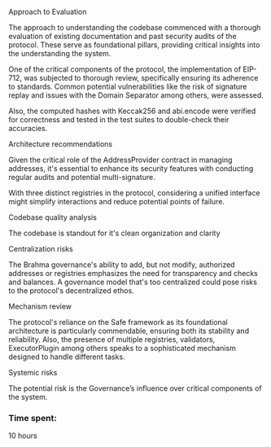 
Approach to Evaluation

The approach to understanding the codebase commenced with a thorough evaluation of existing documentation and past security audits of the protocol. These serve as foundational pillars, providing critical insights into the understanding the system. 

One of the critical components of the protocol, the implementation of EIP-712, was subjected to thorough review, specifically ensuring its adherence to standards. Common potential vulnerabilities like the risk of signature replay and issues with the Domain Separator among others, were assessed.

Also, the computed hashes with Keccak256 and abi.encode were verified for correctness and tested in the test suites to double-check their accuracies. 

Architecture recommendations

Given the critical role of the AddressProvider contract in managing addresses, it's essential to enhance its security features with conducting regular audits and potential multi-signature.

With three distinct registries in the protocol, considering a unified interface might simplify interactions and reduce potential points of failure.

Codebase quality analysis

The codebase is standout for it's clean organization and clarity

Centralization risks

The Brahma governance's ability to add, but not modify, authorized addresses or registries emphasizes the need for transparency and checks and balances. A governance model that's too centralized could pose risks to the protocol's decentralized ethos.


Mechanism review

The protocol's reliance on the Safe framework as its foundational architecture is particularly commendable, ensuring both its stability and reliability. 
Also, the presence of multiple registries, validators, ExecutorPlugin among others speaks to a sophisticated mechanism designed to handle different tasks. 

Systemic risks

The potential risk is the Governance’s influence over critical components of the system.


### Time spent:
10 hours
